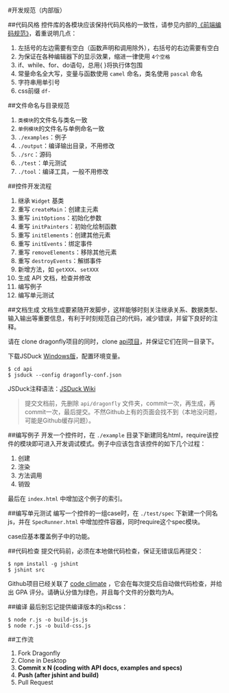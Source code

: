 #开发规范（内部版）

##代码风格
控件库的各模块应该保持代码风格的一致性，请参见内部的[《前端编码规范》](http://biztech.sogou-inc.com/wiki/index.php/%E5%89%8D%E7%AB%AF%E7%BC%96%E7%A0%81%E8%A7%84%E8%8C%83)，着重说明几点：

1. 左括号的左边需要有空白（函数声明和调用除外），右括号的右边需要有空白
2. 为保证在各种编辑器下的显示效果，缩进一律使用 `4个空格`
3. if、while、for、do语句，总用{ }将执行体包围
4. 常量命名全大写，变量与函数使用 `camel` 命名，类名使用 `pascal` 命名
5. 字符串用单引号
5. css前缀 `df-`

##文件命名与目录规范

1. `类模块`的文件名与类名一致
2. `单例模块`的文件名与单例命名一致
3. `./examples`：例子
4. `./output`：编译输出目录，不用修改
5. `./src`：源码
6. `./test`：单元测试
7. `./tool`：编译工具，一般不用修改

##控件开发流程

1. 继承 `Widget` 基类
2. 重写 `createMain`：创建主元素
3. 重写 `initOptions`：初始化参数
4. 重写 `initPainters`：初始化绘制函数
5. 重写 `initElements`：创建其他元素
6. 重写 `initEvents`：绑定事件
7. 重写 `removeElements`：移除其他元素
8. 重写 `destroyEvents`：解绑事件
9. 新增方法，如 `getXXX`、`setXXX`
10. 生成 API 文档，检查并修改
11. 编写例子
12. 编写单元测试

##文档生成
文档生成要紧随开发脚步，这样能够时刻关注继承关系、数据类型、输入输出等重要信息，有利于时刻规范自己的代码，减少错误，并留下良好的注释。

请在 clone dragonfly项目的同时，clone [api项目](https://github.com/bizdevfe/api/tree/gh-pages)，并保证它们在同一目录下。

下载JSDuck [Windows版](https://github.com/senchalabs/jsduck/releases)，配置环境变量。

    $ cd api
    $ jsduck --config dragonfly-conf.json

JSDuck注释语法：[JSDuck Wiki](https://github.com/senchalabs/jsduck/wiki)

> 提交文档前，先删除 `api/dragonfly` 文件夹，commit一次，再生成，再commit一次，最后提交。不然Github上有的页面会找不到（本地没问题，可能是Github缓存问题）。

##编写例子
开发一个控件时，在 `./example` 目录下新建同名html，require该控件的模块即可进入开发调试模式。例子中应该包含该控件的如下几个过程：

1. 创建
2. 渲染
3. 方法调用
4. 销毁

最后在 `index.html` 中增加这个例子的索引。

##编写单元测试
编写一个控件的一组case时，在 `./test/spec` 下新建一个同名js，并在 `SpecRunner.html` 中增加控件容器，同时require这个spec模块。

case应基本覆盖例子中的功能。

##代码检查
提交代码前，必须在本地做代码检查，保证无错误后再提交：

    $ npm install -g jshint
    $ jshint src

Github项目已经关联了 [code climate](https://codeclimate.com/github/bizdevfe/dragonfly) ，它会在每次提交后自动做代码检查，并给出 GPA 评分。请确认分值为绿色，并且每个文件的分数均为A。

##编译
最后别忘记提供编译版本的js和css：

    $ node r.js -o build-js.js
    $ node r.js -o build-css.js

##工作流
1. Fork Dragonfly
2. Clone in Desktop
3. **Commit x N (coding with API docs, examples and specs)**
4. **Push (after jshint and build)**
5. Pull Request
